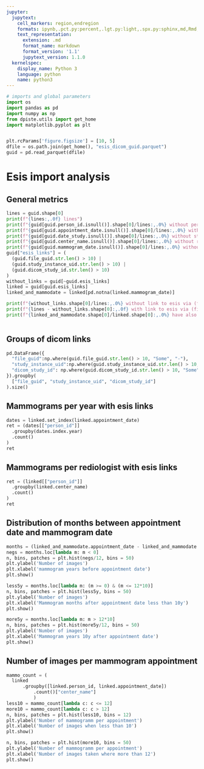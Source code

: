 ```yaml
---
jupyter:
  jupytext:
    cell_markers: region,endregion
    formats: ipynb,.pct.py:percent,.lgt.py:light,.spx.py:sphinx,md,Rmd,.pandoc.md:pandoc
    text_representation:
      extension: .md
      format_name: markdown
      format_version: '1.1'
      jupytext_version: 1.1.0
  kernelspec:
    display_name: Python 3
    language: python
    name: python3
---
```


```python tags=["hide-cell"]
# imports and global parameters
import os
import pandas as pd
import numpy as np
from dpiste.utils import get_home 
import matplotlib.pyplot as plt


plt.rcParams['figure.figsize'] = [10, 5]
dfile = os.path.join(get_home(), "esis_dicom_guid.parquet")
guid = pd.read_parquet(dfile)
```

# Esis import analysis

## General metrics

```python tags=["hide-input"]
lines = guid.shape[0]
print(f"{lines:,.0f} lines")
print(f"{guid[guid.person_id.isnull()].shape[0]/lines:,.0%} without person_id")
print(f"{guid[guid.appointment_date.isnull()].shape[0]/lines:,.0%} without appointment_date")
print(f"{guid[guid.date_study.isnull()].shape[0]/lines:,.0%} without study_date")
print(f"{guid[guid.center_name.isnull()].shape[0]/lines:,.0%} without radiologist")
print(f"{guid[guid.mammogram_date.isnull()].shape[0]/lines:,.0%} without mammogram date")
guid["esis_links"] = (
  (guid.file_guid.str.len() > 10) |
  (guid.study_instance_uid.str.len() > 10) | 
  (guid.dicom_study_id.str.len() > 10)
)
without_links = guid[~guid.esis_links]
linked = guid[guid.esis_links]
linked_and_mammodate = linked[pd.notna(linked.mammogram_date)]

print(f"{without_links.shape[0]/lines:,.0%} without link to esis via (file_guid, study_instance_id or dicom_study_id)")
print(f"{lines - without_links.shape[0]:,.0f} with link to esis via (file_guid, study_instance_id or dicom_study_id)")
print(f"{linked_and_mammodate.shape[0]/linked.shape[0]:,.0%} have also a mammogram date")



```

## Groups of dicom links

```python tags=["hide-input"]
pd.DataFrame({
  "file_guid":np.where(guid.file_guid.str.len() > 10, "Some", "-"),
  "study_instance_uid":np.where(guid.study_instance_uid.str.len() > 10, "Some", "-"), 
  "dicom_study_id": np.where(guid.dicom_study_id.str.len() > 10, "Some", "-")
}).groupby(
  ["file_guid", "study_instance_uid", "dicom_study_id"]
).size()

```

## Mammograms per year with esis links

```python tags=["hide-input"]
dates = linked.set_index(linked.appointment_date)
ret = (dates[["person_id"]]
  .groupby(dates.index.year)
  .count()
)
ret
```
## Mammograms per rediologist with esis links

```python tags=["hide-input"]
ret = (linked[["person_id"]]
  .groupby(linked.center_name)
  .count()
)
ret
```

## Distribution of months between appointment date and mammogram date
```python tags=["hide-input"]
months = (linked_and_mammodate.appointment_date - linked_and_mammodate.mammogram_date).map(lambda d: d.days/30)
negs = months.loc[lambda m: m < 0]
n, bins, patches = plt.hist(negs/12, bins = 50)
plt.ylabel('Number of images')
plt.xlabel('mammogram years before appointment date')
plt.show()
```
 
```python tags=["hide-input"]
less5y = months.loc[lambda m: (m >= 0) & (m <= 12*10)]
n, bins, patches = plt.hist(less5y, bins = 50)
plt.ylabel('Number of images')
plt.xlabel('Mammogram months after appointment date less than 10y')
plt.show()
```

```python tags=["hide-input"]
more5y = months.loc[lambda m: m > 12*10]
n, bins, patches = plt.hist(more5y/12, bins = 50)
plt.ylabel('Number of images')
plt.xlabel('Mammogram years 10y after appointment date')
plt.show()
```
## Number of images per mammogram appointment
```python tags=["hide-input"]
mammo_count = (
  linked
      .groupby([linked.person_id, linked.appointment_date])
          .count()["center_name"]
          )
less10 = mammo_count[lambda c: c <= 12]
more10 = mammo_count[lambda c: c > 12]
n, bins, patches = plt.hist(less10, bins = 12)
plt.ylabel('Number of mammogramm per appointment')
plt.xlabel('Number of images when less than 10')
plt.show()

n, bins, patches = plt.hist(more10, bins = 50)
plt.ylabel('Number of mammogramm per appointment')
plt.xlabel('Number of images taken where more than 12')
plt.show()
```


